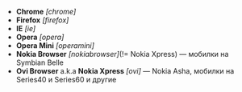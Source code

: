 - **Chrome** *[chrome]*
- **Firefox** *[firefox]*
- **IE** *[ie]*
- **Opera** *[opera]*
- **Opera Mini** *[operamini]*
- **Nokia Browser** *[nokiabrowser]*(!= Nokia Xpress) — мобилки на Symbian Belle
- **Ovi Browser** a.k.a **Nokia Xpress** *[ovi]* — Nokia Asha, мобилки на Series40 и Series60 и другие
